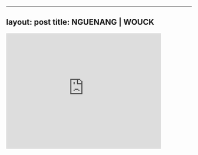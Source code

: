 

---
layout: post
title: NGUENANG | WOUCK
---


<iframe width="420" height="315" src="http://www.youtube.com/embed/AEXaPS28Luk" frameborder="0" allowfullscreen></iframe>

